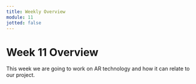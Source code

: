```yaml
---
title: Weekly Overview
module: 11
jotted: false
---
```


# Week 11 Overview <br />


This week we are going to work on AR technology and how it can relate to our project.

<!--<iframe width="560" height="315" src="https://www.youtube.com/embed/3z8djWYeqhA" frameborder="0" allow="accelerometer; autoplay; encrypted-media; gyroscope; picture-in-picture" allowfullscreen></iframe>-->